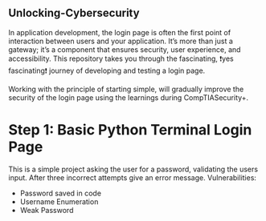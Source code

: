 ## Unlocking-Cybersecurity

In application development, the login page is often the first point of interaction between users and your application. It’s more than just a gateway; it’s a component that ensures security, user experience, and accessibility. This repository takes you through the fascinating, ❗yes fascinating❗ journey of developing and testing a login page.

Working with the principle of starting simple, will gradually improve the security of the login page using the learnings during CompTIASecurity+.   

# Step 1: Basic Python Terminal Login Page
This is a simple project asking the user for a password, validating the users input. After three incorrect attempts give an error message.
  Vulnerabilities:
  - Password saved in code
  - Username Enumeration
  - Weak Password
